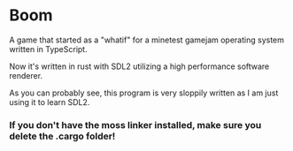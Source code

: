 # Boom
 A game that started as a "whatif" for a minetest gamejam operating system written in TypeScript.

Now it's written in rust with SDL2 utilizing a high performance software renderer.

As you can probably see, this program is very sloppily written as I am just using it to learn SDL2.


### If you don't have the moss linker installed, make sure you delete the .cargo folder!